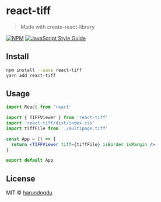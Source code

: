 # react-tiff

> Made with create-react-library

[![NPM](https://img.shields.io/npm/v/react-tiff-viewer.svg)](https://www.npmjs.com/package/react-tiff-viewer) [![JavaScript Style Guide](https://img.shields.io/badge/code_style-standard-brightgreen.svg)](https://standardjs.com)

## Install

```bash
npm install --save react-tiff
yarn add react-tiff
```

## Usage

```jsx
import React from 'react'

import { TIFFViewer } from 'react-tiff'
import 'react-tiff/dist/index.css'
import tiffFile from './multipage.tiff'

const App = () => {
  return <TIFFViewer tiff={tiffFile} isBorder isMargin />
}

export default App
```

## License

MIT © [harundogdu](https://github.com/harundogdu)
